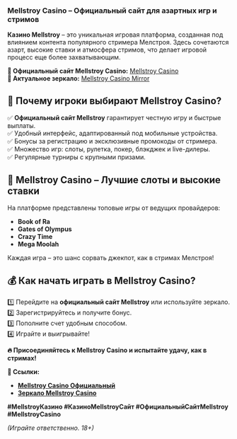 ### **Mellstroy Casino – Официальный сайт для азартных игр и стримов**  

**Казино Mellstroy** – это уникальная игровая платформа, созданная под влиянием контента популярного стримера Мелстроя. Здесь сочетаются азарт, высокие ставки и атмосфера стримов, что делает игровой процесс еще более захватывающим.  

**🔗 Официальный сайт Mellstroy Casino:** [Mellstroy Casino](https://bit.ly/4dBnYvS)  
**🔄 Актуальное зеркало:** [Mellstroy Casino Mirror](https://bit.ly/4dBnYvS)  

## **🎰 Почему игроки выбирают Mellstroy Casino?**  

✅ **Официальный сайт Mellstroy** гарантирует честную игру и быстрые выплаты.  
✅ Удобный интерфейс, адаптированный под мобильные устройства.  
✅ Бонусы за регистрацию и эксклюзивные промокоды от стримера.  
✅ Множество игр: слоты, рулетка, покер, блэкджек и live-дилеры.  
✅ Регулярные турниры с крупными призами.  

## **💎 Mellstroy Casino – Лучшие слоты и высокие ставки**  

На платформе представлены топовые игры от ведущих провайдеров:  
- **Book of Ra**  
- **Gates of Olympus**  
- **Crazy Time**  
- **Mega Moolah**  

Каждая игра – это шанс сорвать джекпот, как в стримах Мелстроя!  

## **💰 Как начать играть в Mellstroy Casino?**  
1️⃣ Перейдите на **официальный сайт Mellstroy** или используйте зеркало.  
2️⃣ Зарегистрируйтесь и получите бонус.  
3️⃣ Пополните счет удобным способом.  
4️⃣ Играйте и выигрывайте!  

**🔥 Присоединяйтесь к Mellstroy Casino и испытайте удачу, как в стримах!**  

**🔗 Ссылки:**  
- **[Mellstroy Casino Официальный](https://bit.ly/4dBnYvS)**  
- **[Зеркало Mellstroy Casino](https://bit.ly/4dBnYvS)**  

**#MellstroyКазино #КазиноMellstroyСайт #ОфициальныйСайтMellstroy #MellstroyCasino**  

*(Играйте ответственно. 18+)*  
